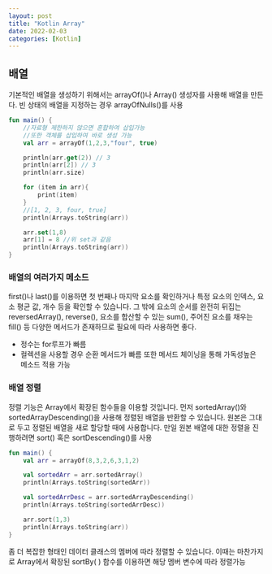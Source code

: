```yaml
---
layout: post
title: "Kotlin Array"
date: 2022-02-03
categories: [Kotlin]
---
```


## 배열

기본적인 배열을 생성하기 위해서는 arrayOf()나 Array() 생성자를 사용해 배열을 만든다. 빈 상태의 배열을 지정하는 경우 arrayOfNulls()를 사용

```kotlin
fun main() {
    //자료형 제한하지 않으면 혼합하여 삽입가능
    //또한 객체를 삽입하여 바로 생성 가능
    val arr = arrayOf(1,2,3,"four", true)

    println(arr.get(2)) // 3
    println(arr[2]) // 3
    println(arr.size)

    for (item in arr){
        print(item)
    }
    //[1, 2, 3, four, true]
    println(Arrays.toString(arr))

    arr.set(1,8)
    arr[1] = 8 //위 set과 같음
    println(Arrays.toString(arr))
}
```

### 배열의 여러가지 메소드

first()나 last()를 이용하면 첫 번째나 마지막 요소를 확인하거나 특정 요소의 인덱스, 요소 평균 값, 개수 등을 확인할 수 있습니다. 그 밖에 요소의 순서를 완전히 뒤집는 reversedArray(), reverse(), 요소를 합산할 수 있는 sum(), 주어진 요소를 채우는 fill() 등 다양한 메서드가 존재하므로 필요에 따라 사용하면 좋다.

- 정수는 for루프가 빠름
- 컬렉션을 사용할 경우 순환 메서드가 빠름 또한 메서드 체이닝을 통해 가독성높은 메소드 적용 가능

### 배열 정렬

정렬 기능은 Array에서 확장된 함수들을 이용할 것입니다. 먼저 sortedArray()와 sortedArrayDescending()을 사용해 정렬된 배열을 반환할 수 있습니다. 원본은 그대로 두고 정렬된 배열을 새로 할당할 때에 사용합니다. 만일 원본 배열에 대한 정렬을 진행하려면 sort() 혹은 sortDescending()를 사용

```kotlin
fun main() {
    val arr = arrayOf(8,3,2,6,3,1,2)

    val sortedArr = arr.sortedArray()
    println(Arrays.toString(sortedArr))

    val sortedArrDesc = arr.sortedArrayDescending()
    println(Arrays.toString(sortedArrDesc))

    arr.sort(1,3)
    println(Arrays.toString(arr))
}
```

좀 더 복잡한 형태인 데이터 클래스의 멤버에 따라 정렬할 수 있습니다. 이때는 마찬가지로 Array에서 확장된 sortBy( ) 함수를 이용하면 해당 멤버 변수에 따라 정렬가능

